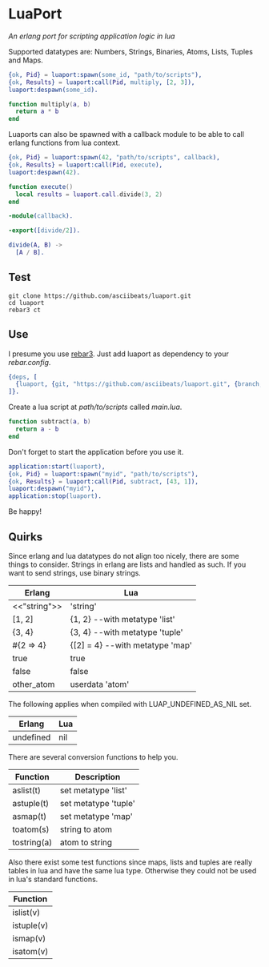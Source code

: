 # LuaPort
*An erlang port for scripting application logic in lua*

Supported datatypes are: Numbers, Strings, Binaries, Atoms, Lists, Tuples and Maps.
```erlang
{ok, Pid} = luaport:spawn(some_id, "path/to/scripts"),
{ok, Results} = luaport:call(Pid, multiply, [2, 3]),
luaport:despawn(some_id).
```
```lua
function multiply(a, b)
  return a * b
end
```
Luaports can also be spawned with a callback module to be able to call erlang functions from lua context.
```erlang
{ok, Pid} = luaport:spawn(42, "path/to/scripts", callback),
{ok, Results} = luaport:call(Pid, execute),
luaport:despawn(42).
```
```lua
function execute()
  local results = luaport.call.divide(3, 2)
end
```
```erlang
-module(callback).

-export([divide/2]).

divide(A, B) ->
  [A / B].
```

## Test
```
git clone https://github.com/asciibeats/luaport.git
cd luaport
rebar3 ct
```

## Use
I presume you use [rebar3](https://www.rebar3.org). Just add luaport as dependency to your *rebar.config*.
```erlang
{deps, [
  {luaport, {git, "https://github.com/asciibeats/luaport.git", {branch, "master"}}}
]}.
```
Create a lua script at *path/to/scripts* called *main.lua*.
```lua
function subtract(a, b)
  return a - b
end
```
Don't forget to start the application before you use it.
```erlang
application:start(luaport),
{ok, Pid} = luaport:spawn("myid", "path/to/scripts"),
{ok, Results} = luaport:call(Pid, subtract, [43, 1]),
luaport:despawn("myid"),
application:stop(luaport).
```
Be happy!

## Quirks
Since erlang and lua datatypes do not align too nicely, there are some things to consider. Strings in erlang are lists and handled as such. If you want to send strings, use binary strings.

| Erlang | Lua |
| --- | --- |
| <<"string">> | 'string' |
| [1, 2] | {1, 2} --with metatype 'list' |
| {3, 4} | {3, 4} --with metatype 'tuple' |
| #{2 => 4} | {[2] = 4} --with metatype 'map' |
| true | true |
| false | false |
| other_atom | userdata 'atom' |

The following applies when compiled with LUAP_UNDEFINED_AS_NIL set.

| Erlang | Lua |
| --- | --- |
| undefined | nil |

There are several conversion functions to help you.

| Function | Description |
| --- | --- |
| aslist(t) | set metatype 'list' |
| astuple(t) | set metatype 'tuple' |
| asmap(t) | set metatype 'map' |
| toatom(s) | string to atom |
| tostring(a) | atom to string |

Also there exist some test functions since maps, lists and tuples are really tables in lua and have the same lua type. Otherwise they could not be used in lua's standard functions.

| Function |
| --- |
| islist(v) |
| istuple(v) |
| ismap(v) |
| isatom(v) |
